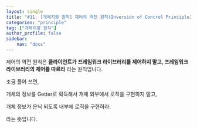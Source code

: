 ```yaml
---
layout: single
title: "#11. [개체지향 원칙] 제어의 역전 원칙(Inversion of Control Principle)"
categories: "principle"
tag: ["개체지향 원칙"]
author_profile: false
sidebar: 
    nav: "docs"
---
```


제어의 역전 원칙은 **클라이언트가 프레임워크 라이브러리를 제어하지 말고, 프레임워크 라이브러리의 제어를 따르라** 라는 원칙입니다.

조금 풀어 쓰면,

개체의 정보를 Getter로 획득해서 개체 외부에서 로직을 구현하지 말고,

개체 정보가 은닉 되도록 내부에 로직을 구현하라.

라는 뜻입니다.
